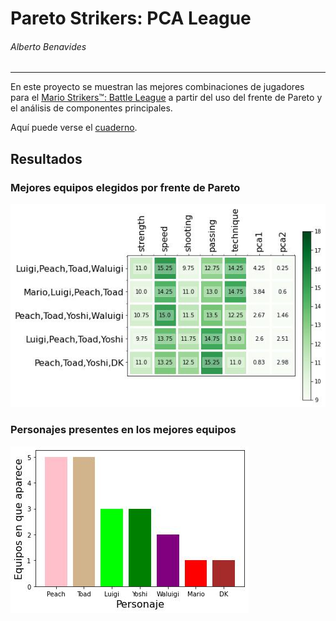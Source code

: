 # Pareto Strikers: PCA League
###### Alberto Benavides

<hr>

En este proyecto se muestran las mejores combinaciones de jugadores para el [Mario Strikers™: Battle League](https://www.nintendo.com/es-mx/store/products/mario-strikers-battle-league-switch/) a partir del uso del frente de Pareto y el análisis de componentes principales.

Aquí puede verse el [cuaderno](MarioStrikers_ParetoPCA.ipynb).

## Resultados

### Mejores equipos elegidos por frente de Pareto
![Equipos elegidos por Pareto](imgs/pareto_teams.jpg)

### Personajes presentes en los mejores equipos
![Equipos elegidos por pareto](imgs/pareto_mvps.jpg)
